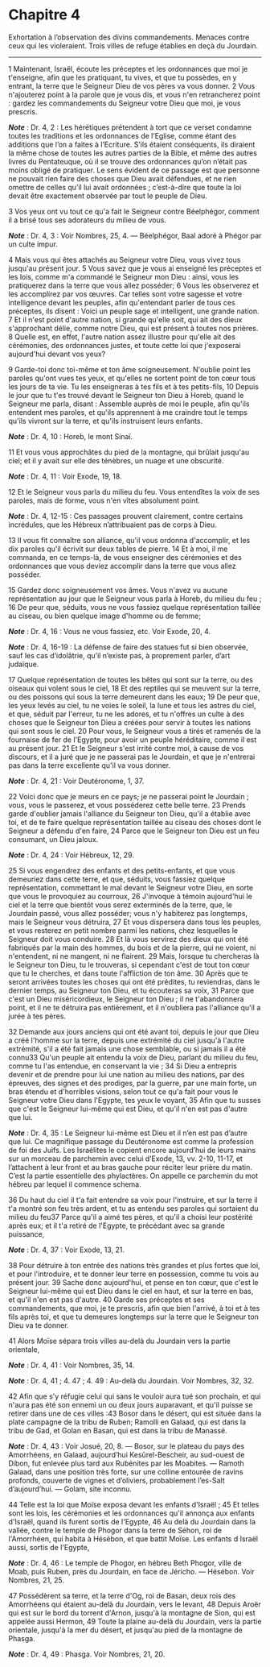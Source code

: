 # Chapitre 4

Exhortation à l’observation des divins commandements.
Menaces contre ceux qui les violeraient.
Trois villes de refuge établies en deçà du Jourdain.

***

1 Maintenant, Israël, écoute les préceptes et les ordonnances que moi je t'enseigne, afin que les pratiquant, tu vives, et que tu possèdes, en y entrant, la terre que le Seigneur Dieu de vos pères va vous donner. 2 Vous n'ajouterez point à la parole que je vous dis, et vous n'en retrancherez point : gardez les commandements du Seigneur votre Dieu que moi, je vous prescris.

***Note*** :  Dr. 4, 2 : Les hérétiques prétendent à tort que ce verset condamne toutes les traditions et les ordonnances de l’Eglise, comme étant des additions que l’on a faites à l’Ecriture. S’ils étaient conséquents, ils diraient la même chose de toutes les autres parties de la Bible, et même des autres livres du Pentateuque, où il se trouve des ordonnances qu’on n’était pas moins obligé de pratiquer. Le sens évident de ce passage est que personne ne pouvait rien faire des choses que Dieu avait défendues, et ne rien omettre de celles qu’il lui avait ordonnées ; c’est-à-dire que toute la loi devait être exactement observée par tout le peuple de Dieu.


3 Vos yeux ont vu tout ce qu'a fait le Seigneur contre Béelphégor, comment il a brisé tous ses adorateurs du milieu de vous.

***Note*** :  Dr. 4, 3 : Voir Nombres, 25, 4. ― Béelphégor, Baal adoré à Phégor par un culte impur.

4 Mais vous qui êtes attachés au Seigneur votre Dieu, vous vivez tous jusqu'au présent jour. 5 Vous savez que je vous ai enseigné les préceptes et les lois, comme m'a commandé le Seigneur mon Dieu : ainsi, vous les pratiquerez dans la terre que vous allez posséder; 6 Vous les observerez et les accomplirez par vos œuvres. Car telles sont votre sagesse et votre intelligence devant les peuples, afin qu'entendant parler de tous ces préceptes, ils disent : Voici un peuple sage et intelligent, une grande nation. 7 Et il n'est point d'autre nation, si grande qu'elle soit, qui ait des dieux s'approchant délie, comme notre Dieu, qui est présent à toutes nos prières. 8 Quelle est, en effet, l'autre nation assez illustre pour qu'elle ait des cérémonies, des ordonnances justes, et toute cette loi que j'exposerai aujourd'hui devant vos yeux?


9 Garde-toi donc toi-même et ton âme soigneusement. N'oublie point les paroles qu'ont vues tes yeux, et qu'elles ne sortent point de ton cœur tous les jours de ta vie. Tu les enseigneras à tes fils et à tes petits-fils, 10 Depuis le jour que tu t'es trouvé devant le Seigneur ton Dieu à Horeb, quand le Seigneur me parla, disant : Assemble auprès de moi le peuple, afin qu'ils entendent mes paroles, et qu'ils apprennent à me craindre tout le temps qu'ils vivront sur la terre, et qu'ils instruisent leurs enfants.

***Note*** :  Dr. 4, 10 : Horeb, le mont Sinaï.

11 Et vous vous approchâtes du pied de la montagne, qui brûlait jusqu'au ciel; et il y avait sur elle des ténèbres, un nuage et une obscurité.

***Note*** :  Dr. 4, 11 : Voir Exode, 19, 18.

12 Et le Seigneur vous parla du milieu du feu. Vous entendîtes la voix de ses paroles, mais de forme, vous n'en vîtes absolument point.

***Note*** :  Dr. 4, 12-15 : Ces passages prouvent clairement, contre certains incrédules, que les Hébreux n’attribuaient pas de corps à Dieu.

13 Il vous fit connaître son alliance, qu'il vous ordonna d'accomplir, et les dix paroles qu'il écrivit sur deux tables de pierre. 14 Et à moi, il me commanda, en ce temps-là, de vous enseigner des cérémonies et des ordonnances que vous deviez accomplir dans la terre que vous allez posséder.


15 Gardez donc soigneusement vos âmes. Vous n'avez vu aucune représentation au jour que le Seigneur vous parla à Horeb, du milieu du feu ; 16 De peur que, séduits, vous ne vous fassiez quelque représentation taillée au ciseau, ou bien quelque image d'homme ou de femme;

***Note*** :  Dr. 4, 16 : Vous ne vous fassiez, etc. Voir Exode, 20, 4.

***Note*** :  Dr. 4, 16-19 : La défense de faire des statues fut si bien observée, sauf les cas d’idolâtrie, qu’il n’existe pas, à proprement parler, d’art judaïque.

17 Quelque représentation de toutes les bêtes qui sont sur la terre, ou des oiseaux qui volent sous le ciel, 18 Et des reptiles qui se meuvent sur la terre, ou des poissons qui sous la terre demeurent dans les eaux; 19 De peur que, les yeux levés au ciel, tu ne voies le soleil, la lune et tous les astres du ciel, et que, séduit par l'erreur, tu ne les adores, et tu n'offres un culte à des choses que le Seigneur ton Dieu a créées pour servir à toutes les nations qui sont sous le ciel. 20 Pour vous, le Seigneur vous a tirés et ramenés de la fournaise de fer de l'Egypte, pour avoir un peuple héréditaire, comme il est au présent jour. 21 Et le Seigneur s'est irrité contre moi, à cause de vos discours, et il a juré que je ne passerai pas le Jourdain, et que je n'entrerai pas dans la terre excellente qu'il va vous donner.

***Note*** :  Dr. 4, 21 : Voir Deutéronome, 1, 37.

22 Voici donc que je meurs en ce pays; je ne passerai point le Jourdain ; vous, vous le passerez, et vous posséderez cette belle terre. 23 Prends garde d'oublier jamais l'alliance du Seigneur ton Dieu, qu'il a établie avec toi, et de te faire quelque représentation taillée au ciseau des choses dont le Seigneur a défendu d'en faire, 24 Parce que le Seigneur ton Dieu est un feu consumant, un Dieu jaloux.

***Note*** :  Dr. 4, 24 : Voir Hébreux, 12, 29.


25 Si vous engendrez des enfants et des petits-enfants, et que vous demeuriez dans cette terre, et que, séduits, vous fassiez quelque représentation, commettant le mal devant le Seigneur votre Dieu, en sorte que vous le provoquiez au courroux, 26 J'invoque à témoin aujourd'hui le ciel et la terre que bientôt vous serez exterminés de la terre, que, le Jourdain passé, vous allez posséder; vous n'y habiterez pas longtemps, mais le Seigneur vous détruira, 27 Et vous dispersera dans tous les peuples, et vous resterez en petit nombre parmi les nations, chez lesquelles le Seigneur doit vous conduire. 28 Et là vous servirez des dieux qui ont été fabriqués par la main des hommes, du bois et de la pierre, qui ne voient, ni n'entendent, ni ne mangent, ni ne flairent. 29 Mais, lorsque tu chercheras là le Seigneur ton Dieu, tu le trouveras, si cependant c'est de tout ton cœur que tu le cherches, et dans toute l'affliction de ton âme. 30 Après que te seront arrivées toutes les choses qui ont été prédites, tu reviendras, dans
le dernier temps, au Seigneur ton Dieu, et tu écouteras sa voix, 31 Parce que c'est un Dieu miséricordieux, le Seigneur ton Dieu ; il ne t'abandonnera point, et il ne te détruira pas entièrement, et il n'oubliera pas l'alliance qu'il a jurée à tes pères.


32 Demande aux jours anciens qui ont été avant toi, depuis le jour que Dieu a créé l'homme sur la terre, depuis une extrémité du ciel jusqu'à l'autre extrémité, s'il a été fait jamais une chose semblable, ou si jamais il a été connu33 Qu'un peuple ait entendu la voix de Dieu, parlant du milieu du feu, comme tu l'as entendue, en conservant la vie ; 34 Si Dieu a entrepris devenir et de prendre pour lui une nation au milieu des nations, par des épreuves, des signes et des prodiges, par la guerre, par une main forte, un bras étendu et d'horribles visions, selon tout ce qu'a fait pour vous le Seigneur votre Dieu dans l'Egypte, tes yeux le voyant, 35 Afin que tu susses que c'est le Seigneur lui-même qui est Dieu, et qu'il n'en est pas d'autre que lui.

***Note*** :  Dr. 4, 35 : Le Seigneur lui-même est Dieu et il n’en est pas d’autre que lui. Ce magnifique passage du Deutéronome est comme la profession de foi des Juifs. Les Israélites le copient encore aujourd’hui de leurs mains sur un morceau de parchemin avec celui d’Exode, 13, vv. 2-10, 11-17, et l’attachent à leur front et au bras gauche pour réciter leur prière du matin. C’est la partie essentielle des phylactères. On appelle ce parchemin du mot hébreu par lequel il commence schema.

36 Du haut du ciel il t'a fait entendre sa voix pour l'instruire, et sur la terre il t'a montré son feu très ardent, et tu as entendu ses paroles qui sortaient du milieu du feu37 Parce qu'il a aimé tes pères, et qu'il a choisi leur postérité après eux; et il t'a retiré de l'Egypte, te précédant avec sa grande puissance,

***Note*** :  Dr. 4, 37 : Voir Exode, 13, 21.

38 Pour détruire à ton entrée des nations très grandes et plus fortes que loi, et pour l'introduire, et te donner leur terre en possession, comme tu vois au présent jour. 39 Sache donc aujourd'hui, et pense en ton cœur, que c'est le Seigneur lui-même qui est Dieu dans le ciel en haut, et sur la terre en bas, et qu'il n'en est pas d'autre. 40 Garde ses préceptes et ses commandements, que moi, je te prescris, afin que bien l'arrivé, à toi et à tes fils après toi, et que tu demeures longtemps sur la terre que le Seigneur ton Dieu va te donner.


41 Alors Moïse sépara trois villes au-delà du Jourdain vers la partie orientale,

***Note*** :  Dr. 4, 41 : Voir Nombres, 35, 14.

***Note*** :  Dr. 4, 41 ; 4. 47 ; 4. 49 : Au-delà du Jourdain. Voir Nombres, 32, 32.

42 Afin que s'y réfugie celui qui sans le vouloir aura tué son prochain, et qui n'aura pas été son ennemi un ou deux jours auparavant, et qu'il puisse se retirer dans une de ces villes :43 Bosor dans le désert, qui est située dans la plate campagne de la tribu de Ruben; Ramolli en Galaad, qui est dans la tribu de Gad, et Golan en Basan, qui est dans la tribu de Manassé.

***Note*** :  Dr. 4, 43 : Voir Josué, 20, 8. ― Bosor, sur le plateau du pays des Amorrhéens, en Galaad, aujourd’hui Kesûrel-Bescheir, au sud-ouest de Dibon, fut enlevée plus tard aux Rubénites par les Moabites. ― Ramoth Galaad, dans une position très forte, sur une colline entourée de ravins profonds, couverte de vignes et d’oliviers, probablement l’es-Salt d’aujourd’hui. ― Golam, site inconnu.


44 Telle est la loi que Moïse exposa devant les enfants d'Israël ; 45 Et telles sont les lois, les cérémonies et les ordonnances qu'il annonça aux enfants d'Israël, quand ils furent sortis de l'Egypte, 46 Au delà du Jourdain dans la vallée, contre le temple de Phogor dans la terre de Séhon, roi de l'Amorrhéen, qui habita à Hésébon, et que battit Moïse. Les enfants d Israël aussi, sortis de l'Egypte,

***Note*** :  Dr. 4, 46 : Le temple de Phogor, en hébreu Beth Phogor, ville de Moab, puis Ruben, près du Jourdain, en face de Jéricho. ― Hésébon. Voir Nombres, 21, 25.

47 Possédèrent sa terre, et la terre d'Og, roi de Basan, deux rois des Amorrhéens qui étaient au-delà du Jourdain, vers le levant, 48 Depuis Aroër qui est sur le bord du torrent d'Arnon, jusqu'à la montagne de Sion, qui est appelée aussi Hermon, 49 Toute la plaine au-delà du Jourdain, vers la partie orientale, jusqu'à la mer du désert, et jusqu'au pied de la montagne de Phasga.

***Note*** :  Dr. 4, 49 : Phasga. Voir Nombres, 21, 20.

